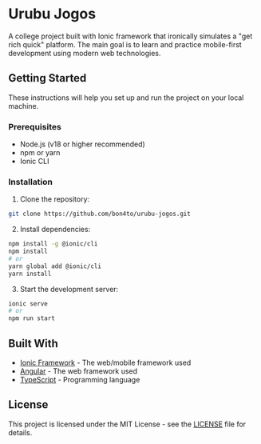 # Urubu Jogos

A college project built with Ionic framework that ironically simulates a "get rich quick" platform. The main goal is to learn and practice mobile-first development using modern web technologies.

## Getting Started

These instructions will help you set up and run the project on your local machine.

### Prerequisites

- Node.js (v18 or higher recommended)
- npm or yarn
- Ionic CLI

### Installation

1. Clone the repository:
```bash
git clone https://github.com/bon4to/urubu-jogos.git
```

2. Install dependencies:
```bash
npm install -g @ionic/cli
npm install
# or
yarn global add @ionic/cli
yarn install
```

3. Start the development server:
```bash
ionic serve
# or
npm run start
```

## Built With

* [Ionic Framework](https://ionicframework.com/) - The web/mobile framework used
* [Angular](https://angular.io/) - The web framework used
* [TypeScript](https://www.typescriptlang.org/) - Programming language

## License

This project is licensed under the MIT License - see the [LICENSE](LICENSE) file for details. 